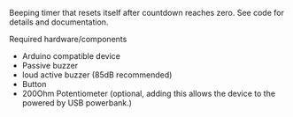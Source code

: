 Beeping timer that resets itself after countdown reaches zero. See code for details and documentation.

Required hardware/components
- Arduino compatible device
- Passive buzzer
- loud active buzzer (85dB recommended)
- Button
- 200Ohm Potentiometer (optional, adding this allows the device to the powered by USB powerbank.)
